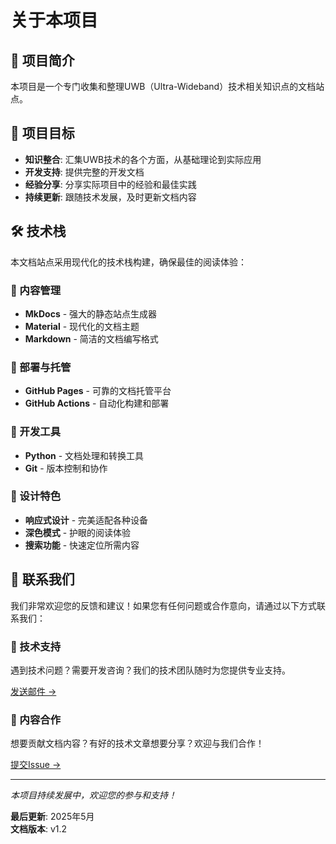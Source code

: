 # 关于本项目

## 📖 项目简介

本项目是一个专门收集和整理UWB（Ultra-Wideband）技术相关知识点的文档站点。

## 🎯 项目目标

- **知识整合**: 汇集UWB技术的各个方面，从基础理论到实际应用
- **开发支持**: 提供完整的开发文档
- **经验分享**: 分享实际项目中的经验和最佳实践
- **持续更新**: 跟随技术发展，及时更新文档内容


## 🛠️ 技术栈

本文档站点采用现代化的技术栈构建，确保最佳的阅读体验：

### 📝 内容管理
- **MkDocs** - 强大的静态站点生成器
- **Material** - 现代化的文档主题
- **Markdown** - 简洁的文档编写格式

### 🚀 部署与托管
- **GitHub Pages** - 可靠的文档托管平台
- **GitHub Actions** - 自动化构建和部署

### 🔧 开发工具
- **Python** - 文档处理和转换工具
- **Git** - 版本控制和协作

### 🎨 设计特色
- **响应式设计** - 完美适配各种设备
- **深色模式** - 护眼的阅读体验
- **搜索功能** - 快速定位所需内容

## 📧 联系我们

我们非常欢迎您的反馈和建议！如果您有任何问题或合作意向，请通过以下方式联系我们：

<div class="feature-card">
  <div class="feature-item">
    <h3>🔧 技术支持</h3>
    <p>遇到技术问题？需要开发咨询？我们的技术团队随时为您提供专业支持。</p>
    <a href="mailto:ximing766@gmail.com" title="技术支持">发送邮件 →</a>
  </div>
  <div class="feature-item">
    <h3>📝 内容合作</h3>
    <p>想要贡献文档内容？有好的技术文章想要分享？欢迎与我们合作！</p>
    <a href="https://github.com/ximing766/my-project-doc/issues" title="内容合作">提交Issue →</a>
  </div>
</div>

---

*本项目持续发展中，欢迎您的参与和支持！*

**最后更新**: 2025年5月  
**文档版本**: v1.2